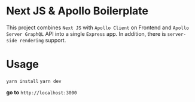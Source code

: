 # Next JS & Apollo Boilerplate

This project combines `Next JS` with `Apollo Client` on Frontend and `Apollo Server GraphQL` API into a single `Express` app. In addition, there is `server-side rendering` support. 

# Usage
`yarn install`
`yarn dev`

**go to** `http://localhost:3000`

